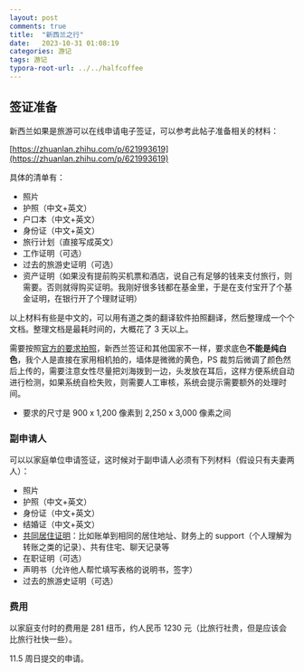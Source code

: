 ```yaml
---
layout: post
comments: true
title:  "新西兰之行"
date:   2023-10-31 01:08:19
categories: 游记
tags: 游记
typora-root-url: ../../halfcoffee
---
```




## 签证准备

新西兰如果是旅游可以在线申请电子签证，可以参考此帖子准备相关的材料：

[https://zhuanlan.zhihu.com/p/621993619](https://zhuanlan.zhihu.com/p/621993619)



具体的清单有：

- 照片
- 护照（中文+英文）
- 户口本（中文+英文）
- 身份证（中文+英文）
- 旅行计划（直接写成英文）
- 工作证明（可选）
- 过去的旅游史证明（可选）
- 资产证明（如果没有提前购买机票和酒店，说自己有足够的钱来支付旅行，则需要。否则就得购买证明。我刚好很多钱都在基金里，于是在支付宝开了个基金证明，在银行开了个理财证明）



以上材料有些是中文的，可以用有道之类的翻译软件拍照翻译，然后整理成一个个文档。整理文档是最耗时间的，大概花了 3 天以上。



需要按照[官方的要求拍照](https://www.immigration.govt.nz/new-zealand-visas/preparing-a-visa-application/character-and-identity/acceptable-photos)，新西兰签证和其他国家不一样，要求底色**不能是纯白色**，我个人是直接在家用相机拍的，墙体是微微的黄色，PS 裁剪后微调了颜色然后上传的，需要注意女性尽量把刘海拨到一边，头发放在耳后，这样方便系统自动进行检测，如果系统自检失败，则需要人工审核，系统会提示需要额外的处理时间。

- 要求的尺寸是 900 x 1,200 像素到 2,250 x 3,000 像素之间



### 副申请人

可以以家庭单位申请签证，这时候对于副申请人必须有下列材料（假设只有夫妻两人）：

- 照片
- 护照（中文+英文）
- 身份证（中文+英文）
- 结婚证（中文+英文）
- [共同居住证明](https://www.immigration.govt.nz/new-zealand-visas/preparing-a-visa-application/support-family/how-family-is-defined/partnership)：比如账单到相同的居住地址、财务上的 support（个人理解为转账之类的记录）、共有住宅、聊天记录等
- 在职证明（可选）
- 声明书（允许他人帮忙填写表格的说明书，签字）
- 过去的旅游史证明（可选）

### 费用

以家庭支付时的费用是 281 纽币，约人民币 1230 元（比旅行社贵，但是应该会比旅行社快一些）。



11.5 周日提交的申请。
